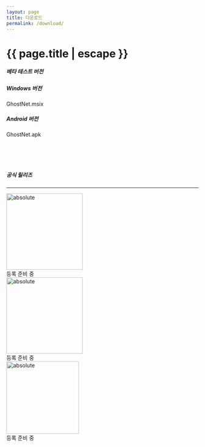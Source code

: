 ```yaml
---
layout: page
title: 다운로드
permalink: /download/
---
```


<h1 class="page-title">{{ page.title | escape }}</h1>
<div class="container">
    <div class="row center">  
    <h5>베타 테스트 버전</h5>
    </div>
    <div class="row center">      
        <div class="col s12 m6">    
        <h5>Windows 버전</h5> 
        GhostNet.msix
        </div>  
        <div class="col s12 m6">    
        <h5>Android 버전</h5> 
        GhostNet.apk
        </div>
    </div>
    <div class="row center">  <br><br><br><br>
    <h5>공식 릴리즈</h5>
    </div>
    <hr class="my-3">
    <div class="row center">      
        <div class="col s12 m4 center">     
        <img width="200" data-action="zoom" src='{{ "/assets/Google_Play_Store_badge_EN.svg" | relative_url }}' alt='absolute'> <br>
        등록 준비 중
        </div>
        <div class="col s12 m4">    
        <img width="200" data-action="zoom" src='{{ "/assets/windows-store-badge.png" | relative_url }}' alt='absolute'> <br>
        등록 준비 중
        </div>
        <div class="col s12 m4 center">     
        <img width="190" data-action="zoom" src='{{ "/assets/App_Store_Badge_US-UK.svg" | relative_url }}' alt='absolute'> <br>
        등록 준비 중
        </div>
    </div>
    <div class="row center">   
    <br><br><br><br><br><br><br><br><br><br><br><br><br><br>
    </div>
</div>